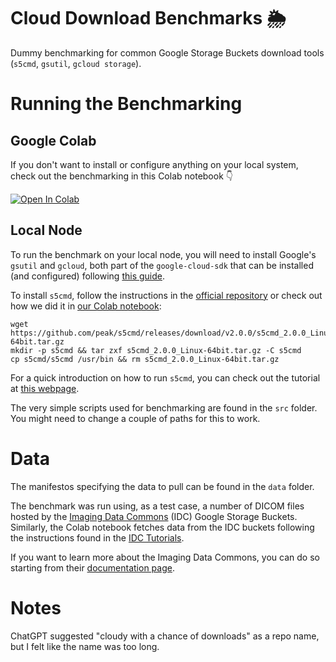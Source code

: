 # Cloud Download Benchmarks 🌦️

Dummy benchmarking for common Google Storage Buckets download tools (`s5cmd`, `gsutil`, `gcloud storage`).


# Running the Benchmarking

## Google Colab
If you don't want to install or configure anything on your local system, check out the benchmarking in this Colab notebook 👇

[![Open In Colab](https://colab.research.google.com/assets/colab-badge.svg)](https://colab.research.google.com/github/denbonte/cloudyday/blob/main/notebooks/download_benchmark.ipynb)

## Local Node
To run the benchmark on your local node, you will need to install Google's `gsutil` and `gcloud`, both part of the `google-cloud-sdk` that can be installed (and configured) following [this guide](https://cloud.google.com/storage/docs/gsutil_install).

To install `s5cmd`, follow the instructions in the [official repository](https://github.com/peak/s5cmd) or check out how we did it in [our Colab notebook](https://github.com/denbonte/cloudyday/blob/main/notebooks/download_benchmark.ipynb):

```
wget https://github.com/peak/s5cmd/releases/download/v2.0.0/s5cmd_2.0.0_Linux-64bit.tar.gz
mkdir -p s5cmd && tar zxf s5cmd_2.0.0_Linux-64bit.tar.gz -C s5cmd
cp s5cmd/s5cmd /usr/bin && rm s5cmd_2.0.0_Linux-64bit.tar.gz
```

For a quick introduction on how to run `s5cmd`, you can check out the tutorial at [this webpage](https://learn.canceridc.dev/data/downloading-data/downloading-data-with-s5cmd).

The very simple scripts used for benchmarking are found in the `src` folder. You might need to change a couple of paths for this to work.

# Data

The manifestos specifying the data to pull can be found in the `data` folder.

The benchmark was run using, as a test case, a number of DICOM files hosted by the [Imaging Data Commons](https://portal.imaging.datacommons.cancer.gov/) (IDC) Google Storage Buckets. Similarly, the Colab notebook fetches data from the IDC buckets following the instructions found in the [IDC Tutorials](https://github.com/ImagingDataCommons/IDC-Tutorials).

If you want to learn more about the Imaging Data Commons, you can do so starting from their [documentation page](https://learn.canceridc.dev/).

# Notes

ChatGPT suggested "cloudy with a chance of downloads" as a repo name, but I felt like the name was too long.
